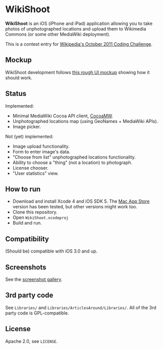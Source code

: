 # WikiShoot

**WikiShoot** is an iOS (iPhone and iPad) application allowing you to take photos of unphotographed locations and upload them to Wikimedia Commons (or some other MediaWiki deployment).

This is a contest entry for [Wikipedia's October 2011 Coding Challenge][wocc].

## Mockup

WikiShoot development follows [this rough UI mockup][wikishoot-mockup] showing how it should work.

## Status

Implemented:

* Minimal MediaWiki Cocoa API client, [CocoaMW][cocoamw].
* Unphotographed locations map (using GeoNames + MediaWiki APIs).
* Image picker.

Not (yet) implemented:

* Image upload functionality.
* Form to enter image's data.
* "Choose from list" unphotographed locations functionality.
* Ability to choose a "thing" (not a location) to photograph.
* License chooser.
* "User statistics" view.

## How to run

- Download and install Xcode 4 and iOS SDK 5. The [Mac App Store][xcode-ios-sdk] version has been tested, but other versions might work too.
- Clone this repository.
- Open `WikiShoot.xcodeproj`
- Build and run.

## Compatibility

(Should be) compatible with iOS 3.0 and up.

## Screenshots

See the [screenshot gallery][wikishoot-screenshots].

## 3rd party code

See `Libraries/` and `Libraries/ArticlesAround/Libraries/`. All of the 3rd party code is GPL-compatible.

## License

Apache 2.0, see `LICENSE`.


[cocoamw]: https://github.com/pypt/CocoaMW
[wikishoot-mockup]: http://stuff.pypt.lt/wikishoot-mockup-20111029.pdf
[wikishoot-screenshots]: http://imgur.com/a/BHqid
[wocc]: http://www.mediawiki.org/wiki/Special:ContestWelcome/October_2011_Coding_Challenge
[xcode-ios-sdk]: http://itunes.apple.com/lt/app/xcode/id448457090?mt=12

